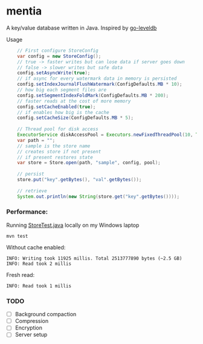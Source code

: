 # mentia

A key/value database written in Java. Inspired by [go-leveldb](https://github.com/syndtr/goleveldb)

Usage
```java
    // First configure StoreConfig
    var config = new StoreConfig();
    // true -> faster writes but can lose data if server goes down
    // false -> slower writes but safe data         
    config.setAsyncWrite(true);
    // if async for every watermark data in memory is persisted
    config.setIndexJournalFlushWatermark(ConfigDefaults.MB * 10);
    // how big each segment files are
    config.setSegmentIndexFoldMark(ConfigDefaults.MB * 200);
    // faster reads at the cost of more memory
    config.setCacheEnabled(true);
    // if enables how big is the cache
    config.setCacheSize(ConfigDefaults.MB * 5);
    
    // Thread pool for disk access
    ExecutorService diskAccessPool = Executors.newFixedThreadPool(10, Thread.ofVirtual().factory());
    var path = "";
    // sample is the store name
    // creates store if not present
    // if present restores state        
    var store = Store.open(path, "sample", config, pool);
    
    // persist
    store.put("key".getBytes(), "val".getBytes());
    
    // retrieve 
    System.out.println(new String(store.get("key".getBytes())));
```

### Performance:
Running [StoreTest.java](https://github.com/jeyaram-a/mentia/blob/main/store/src/test/java/org/jhouse/mentia/store/StoreTest.java) locally on my Windows laptop<br/>
```shell
mvn test
```
Without cache enabled:

```shell
INFO: Writing took 11925 millis. Total 2513777890 bytes (~2.5 GB)
INFO: Read took 2 millis
```

Fresh read:
```shell
INFO: Read took 1 millis
```

### TODO
- [ ] Background compaction
- [ ] Compression
- [ ] Encryption
- [ ] Server setup